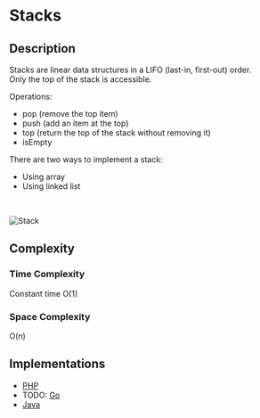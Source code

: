 # Stacks
## Description
Stacks are linear data structures in a LIFO (last-in, first-out) order.  
Only the top of the stack is accessible.

Operations:
- pop (remove the top item)
- push (add an item at the top)
- top (return the top of the stack without removing it)
- isEmpty

There are two ways to implement a stack:
- Using array
- Using linked list

&nbsp;

![Stack](https://upload.wikimedia.org/wikipedia/commons/b/b4/Lifo_stack.png)

## Complexity
### Time Complexity
Constant time O(1)

### Space Complexity
O(n)

## Implementations
- [PHP](./PHP)
- TODO: [Go](./Go)
- [Java](./Java)
